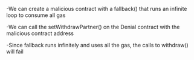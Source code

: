 -We can create a malicious contract with a fallback() that runs an infinite loop to consume all gas

-We can call the setWithdrawPartner() on the Denial contract with the malicious contract address

-Since fallback runs infinitely and uses all the gas, the calls to withdraw() will fail
